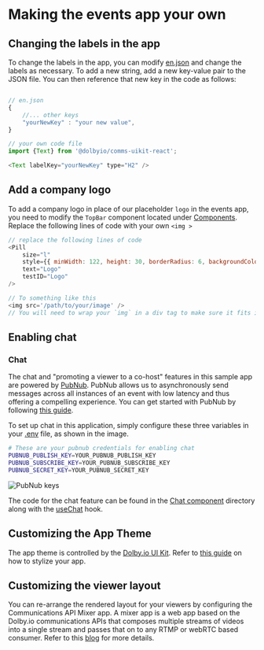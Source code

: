 # Making the events app your own

## Changing the labels in the app

To change the labels in the app, you can modify [en.json](src/translations/en.json) and change the labels as necessary.
To add a new string, add a new key-value pair to the JSON file. You can then reference that new key in the code as follows:

```javascript

// en.json
{
    //... other keys
    "yourNewKey" : "your new value",
}

// your own code file
import {Text} from '@dolbyio/comms-uikit-react';

<Text labelKey="yourNewKey" type="H2" />

```

## Add a company logo

To add a company logo in place of our placeholder `logo` in the events app, you need to modify the `TopBar` component located under [Components](src/components/TopBar/TopBar.tsx). Replace the following lines of code with your own `<img >`

```javascript
// replace the following lines of code
<Pill
    size="l"
    style={{ minWidth: 122, height: 30, borderRadius: 6, backgroundColor: getColor('grey.800') }}
    text="Logo"
    testID="Logo"
/>

// To something like this
<img src='/path/to/your/image' />
// You will need to wrap your `img` in a div tag to make sure it fits in fine and doesn't bloat the size of the TopBar.
```

## Enabling chat

### Chat

The chat and "promoting a viewer to a co-host" features in this sample app are powered by [PubNub](https://www.pubnub.com). PubNub allows us to asynchronously send messages across all instances of an event with low latency and thus offering a compelling experience. You can get started with PubNub by following [this guide](https://www.pubnub.com/docs/general/basics/set-up-your-account).

To set up chat in this application, simply configure these three variables in your [.env](.env) file, as shown in the image.

```bash
# These are your pubnub credentials for enabling chat
PUBNUB_PUBLISH_KEY=YOUR_PUBNUB_PUBLISH_KEY
PUBNUB_SUBSCRIBE_KEY=YOUR_PUBNUB_SUBSCRIBE_KEY
PUBNUB_SECRET_KEY=YOUR_PUBNUB_SECRET_KEY
```

![PubNub keys](documentation/pubnub_keys.png)

The code for the chat feature can be found in the [Chat component](src/components/SideDrawer/ContentTypes/Chat/) directory along with the [useChat](src/hooks/useChat.ts) hook.

## Customizing the App Theme

The app theme is controlled by the [Dolby.io UI Kit](https://www.npmjs.com/package/@dolbyio/comms-uikit-react). Refer to [this guide](https://github.com/DolbyIO/comms-uikit-react/blob/main/documentation/providers/ThemeProvider.md) on how to stylize your app.

## Customizing the viewer layout

You can re-arrange the rendered layout for your viewers by configuring the Communications API Mixer app. A mixer app is a web app based on the Dolby.io communications APIs that composes multiple streams of videos into a single stream and passes that on to any RTMP or webRTC based consumer. Refer to this [blog](https://dolby.io/blog/creating-a-custom-mixer-layout-for-streaming-a-conference/) for more details.
